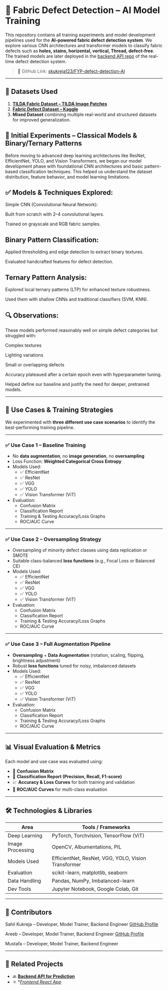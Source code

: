 # 🧠 Fabric Defect Detection – AI Model Training

This repository contains all training experiments and model development pipelines used for the **AI-powered fabric defect detection system**. We explore various CNN architectures and transformer models to classify fabric defects such as **holes, stains, horizental, vertical, Thread, defect-free**. The trained models are later deployed in the [backend API repo](https://github.com/skukreja123/FYP-defect-dection-backend) of the real-time defect detection system.

> 📍 GitHub Link: [skukreja123/FYP-defect-detection-AI](https://github.com/skukreja123/FYP-defect-detection-AI)

---

## 📂 Datasets Used

1. **[TILDA Fabric Dataset – TILDA Image Patches](https://www.kaggle.com/datasets/angelolmg/tilda-400-64x64-patches)**
2. **[Fabric Defect Dataset – Kaggle](https://www.kaggle.com/datasets/k213080/fabric-defect-dataset)**
3. **Mixed Dataset** combining multiple real-world and structured datasets for improved generalization.



## 🧪 Initial Experiments – Classical Models & Binary/Ternary Patterns

Before moving to advanced deep learning architectures like ResNet, EfficientNet, YOLO, and Vision Transformers, we began our model development phase with foundational CNN architectures and basic pattern-based classification techniques. This helped us understand the dataset distribution, feature behavior, and model learning limitations.

## ✅ Models & Techniques Explored:
  Simple CNN (Convolutional Neural Network):
  
  Built from scratch with 2–4 convolutional layers.
  
  Trained on grayscale and RGB fabric samples.

## Binary Pattern Classification:
  
  Applied thresholding and edge detection to extract binary textures.
  
  Evaluated handcrafted features for defect detection.

## Ternary Pattern Analysis:

  Explored local ternary patterns (LTP) for enhanced texture robustness.
  
  Used them with shallow CNNs and traditional classifiers (SVM, KNN).

## 🔍 Observations:
  These models performed reasonably well on simple defect categories but struggled with:
  
  Complex textures
  
  Lighting variations
  
  Small or overlapping defects
  
  Accuracy plateaued after a certain epoch even with hyperparameter tuning.
  
  Helped define our baseline and justify the need for deeper, pretrained models.


---

## 🎯 Use Cases & Training Strategies

We experimented with **three different use case scenarios** to identify the best-performing training pipeline.

---

### ✅ Use Case 1 – Baseline Training

- No **data augmentation**, no **image generation**, no **oversampling**
- Loss Function: **Weighted Categorical Cross Entropy**
- Models Used:
  - ✅ EfficientNet
  - ✅ ResNet
  - ✅ VGG
  - ✅ YOLO
  - ✅ Vision Transformer (ViT)
- Evaluation:
  - Confusion Matrix
  - Classification Report
  - Training & Testing Accuracy/Loss Graphs
  - ROC/AUC Curve

---

### ✅ Use Case 2 – Oversampling Strategy

- Oversampling of minority defect classes using data replication or SMOTE
- Suitable class-balanced **loss functions** (e.g., Focal Loss or Balanced CE)
- Models Used:
  - ✅ EfficientNet
  - ✅ ResNet
  - ✅ VGG
  - ✅ YOLO
  - ✅ Vision Transformer (ViT)
- Evaluation:
  - Confusion Matrix
  - Classification Report
  - Training & Testing Accuracy/Loss Graphs
  - ROC/AUC Curve

---

### ✅ Use Case 3 – Full Augmentation Pipeline

- **Oversampling** + **Data Augmentation** (rotation, scaling, flipping, brightness adjustment)
- Robust **loss functions** tuned for noisy, imbalanced datasets
- Models Used:
  - ✅ EfficientNet
  - ✅ ResNet
  - ✅ VGG
  - ✅ YOLO
  - ✅ Vision Transformer (ViT)
- Evaluation:
  - Confusion Matrix
  - Classification Report
  - Training & Testing Accuracy/Loss Graphs
  - ROC/AUC Curve

---

## 📊 Visual Evaluation & Metrics

Each model and use case was evaluated using:

- 📌 **Confusion Matrix**  
- 📌 **Classification Report (Precision, Recall, F1-score)**
- 📈 **Accuracy & Loss Curves** for both training and validation
- 🧪 **ROC/AUC Curves** for multi-class evaluation

---

## 🛠 Technologies & Libraries

| Area              | Tools / Frameworks                              |
|-------------------|--------------------------------------------------|
| Deep Learning     | PyTorch, Torchvision, TensorFlow (ViT)           |
| Image Processing  | OpenCV, Albumentations, PIL                      |
| Models Used       | EfficientNet, ResNet, VGG, YOLO, Vision Transformer |
| Evaluation        | scikit-learn, matplotlib, seaborn                |
| Data Handling     | Pandas, NumPy, Imbalanced-learn                  |
| Dev Tools         | Jupyter Notebook, Google Colab, Git              |




---

## 🤝 Contributors

  Sahil Kukreja – Developer, Model Trainer, Backend Engineer
   [GitHub Profile](https://github.com/skukreja123)

Areeb – Developer, Model Trainer, Backend Engineer
 [GitHub Profile](https://github.com/areebbinnadeem)

Mustafa – Developer, Model Trainer, Backend Engineer
 

---

## 🔗 Related Projects

- 🔙 **[Backend API for Prediction](https://github.com/skukreja123/FYP-defect-dection-backend)**
- ⚛️ **[Frontend React App](https://github.com/skukreja123/FYP-defect-detection-frontend)*




